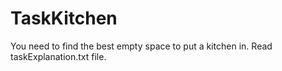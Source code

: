 # TaskKitchen
You need to find the best empty space to put a kitchen in.
Read taskExplanation.txt file.
